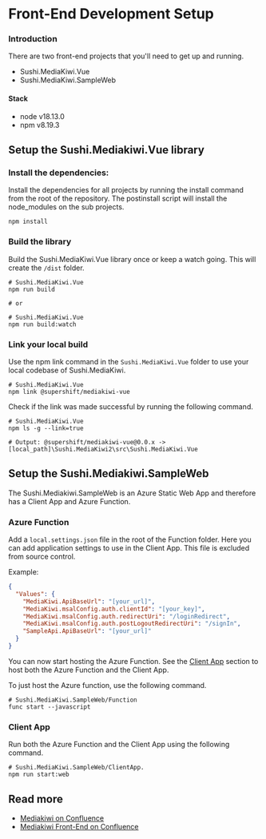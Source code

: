 # Front-End Development Setup

### Introduction

There are two front-end projects that you'll need to get up and running.

- Sushi.MediaKiwi.Vue
- Sushi.MediaKiwi.SampleWeb

#### Stack

- node v18.13.0
- npm v8.19.3

## Setup the Sushi.Mediakiwi.Vue library

### Install the dependencies:

Install the dependencies for all projects by running the install command from the root of the repository. The postinstall script will install the node_modules on the sub projects.

```shell
npm install
```

### Build the library

Build the Sushi.MediaKiwi.Vue library once or keep a watch going. This will create the `/dist` folder.

```shell
# Sushi.MediaKiwi.Vue
npm run build

# or

# Sushi.MediaKiwi.Vue
npm run build:watch
```

### Link your local build

Use the npm link command in the `Sushi.MediaKiwi.Vue` folder to use your local codebase of Sushi.MediaKiwi.

```shell
# Sushi.MediaKiwi.Vue
npm link @supershift/mediakiwi-vue
```

Check if the link was made successful by running the following command.

```shell
# Sushi.MediaKiwi.Vue
npm ls -g --link=true

# Output: @supershift/mediakiwi-vue@0.0.x -> [local_path]\Sushi.MediaKiwi2\src\Sushi.MediaKiwi.Vue
```

## Setup the Sushi.Mediakiwi.SampleWeb

The Sushi.Mediakiwi.SampleWeb is an Azure Static Web App and therefore has a Client App and Azure Function.

### Azure Function

Add a `local.settings.json` file in the root of the Function folder. Here you can add application settings to use in the Client App. This file is excluded from source control.

Example:

```json
{
  "Values": {
    "MediaKiwi.ApiBaseUrl": "[your_url]",
    "MediaKiwi.msalConfig.auth.clientId": "[your_key]",
    "MediaKiwi.msalConfig.auth.redirectUri": "/loginRedirect",
    "MediaKiwi.msalConfig.auth.postLogoutRedirectUri": "/signIn",
    "SampleApi.ApiBaseUrl": "[your_url]"
  }
}
```

You can now start hosting the Azure Function. See the [Client App](#client-app) section to host both the Azure Function and the Client App.

To just host the Azure function, use the following command.

```shell
# Sushi.MediaKiwi.SampleWeb/Function
func start --javascript
```

### Client App

Run both the Azure Function and the Client App using the following command.

```shell
# Sushi.MediaKiwi.SampleWeb/ClientApp.
npm run start:web
```

## Read more

- [Mediakiwi on Confluence](https://supershift.atlassian.net/wiki/spaces/MK/pages/1226801153/MediaKiwi+2.0+Overview)
- [Mediakiwi Front-End on Confluence](https://supershift.atlassian.net/wiki/spaces/MK/pages/1232699399/Front-end+application)
